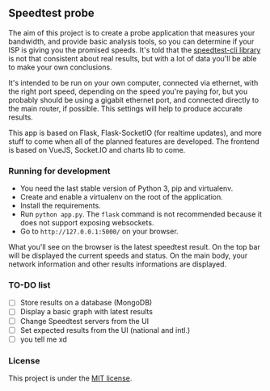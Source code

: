 ## Speedtest probe

The aim of this project is to create a probe application that measures your bandwidth,
and provide basic analysis tools, so you can determine if your ISP is giving you
the promised speeds. It's told that the [speedtest-cli library](https://github.com/sivel/speedtest-cli#inconsistency)
is not that consistent about real results, but with a lot of data you'll be able to
make your own conclusions. 

It's intended to be run on your own computer, connected via ethernet, with the
right port speed, depending on the speed you're paying for, but you probably
should be using a gigabit ethernet port, and connected directly to the main router,
if possible. This settings will help to produce accurate results.

This app is based on Flask, Flask-SocketIO (for realtime updates), and more stuff
to come when all of the planned features are developed. The frontend is based on 
VueJS, Socket.IO and charts lib to come.

### Running for development

- You need the last stable version of Python 3, pip and virtualenv.
- Create and enable a virtualenv on the root of the application.
- Install the requirements.
- Run `python app.py`. The `flask` command is not recommended because it does not 
support exposing websockets.
- Go to `http://127.0.0.1:5000/` on your browser.

What you'll see on the browser is the latest speedtest result. On the top bar
will be displayed the current speeds and status. On the main body, your network
information and other results informations are displayed.

### TO-DO list

- [ ] Store results on a database (MongoDB)
- [ ] Display a basic graph with latest results
- [ ] Change Speedtest servers from the UI
- [ ] Set expected results from the UI (national and intl.)
- [ ] you tell me xd

### License

This project is under the [MIT license](LICENSE.txt).
